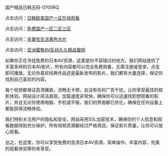 国产精品日韩无码-0705RQ

点击访问：<a href="https://rtj-3zo.pages.dev/">日韩欧美国产一区在线观看</a>

点击访问：<a href="https://vassv.pages.dev/">免费国产一区二区三区</a>

点击访问：<a href="https://gsd-agv.pages.dev/">夫妻性生活黄色大片</a>

点击访问：<a href="https://gda-c7m.pages.dev/">亚洲蜜臀AV乱码久久精品蜜桃</a>

如果你正在寻找免费的日本AV资源，这里是你不容错过的地方。我们网站提供了丰富多样的日本AV影片，所有内容都可以完全免费观看，无需注册或登录，点击即可播放。无论你喜欢经典作品还是最新发布的影片，我们都有大量选择，保证你找到自己喜欢的内容。

每个视频都保证高清播放，流畅无卡顿，且没有任何广告干扰，让你享受最佳的观影体验。网站设计简洁直观，加载速度非常快，确保你可以迅速找到想观看的影片，并且无论你使用电脑、手机或平板，我们的界面都已优化，确保在任何设备上都能获得流畅体验。

我们特别关注用户的隐私和安全，网站采用SSL加密技术，确保你的个人信息和观看数据得到充分保护。所有视频资源都经过严格筛选，保证影片质量，让你可以放心观看。

总之，在这里，你可以享受免费的高清日本AV资源，简单操作，丰富内容，完美的观看体验等你来享受。

<span style="display:none;">[Canonical link](https://github.com/Q20250705/So11 ）</span>
